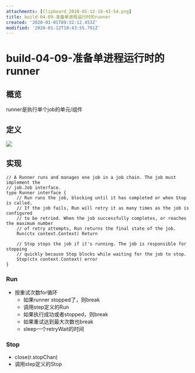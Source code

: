 ```yaml
---
attachments: [Clipboard_2020-01-12-18-43-54.png]
title: build-04-09-准备单进程运行时的runner
created: '2020-01-01T09:32:12.453Z'
modified: '2020-01-12T10:43:55.791Z'
---
```


# build-04-09-准备单进程运行时的runner

## 概览

runner是执行单个job的单元/组件

## 定义

![](@attachment/Clipboard_2020-01-12-18-43-54.png)

## 实现

```
// A Runner runs and manages one job in a job chain. The job must implement the
// job.Job interface.
type Runner interface {
	// Run runs the job, blocking until it has completed or when Stop is called.
	// If the job fails, Run will retry it as many times as the job is configured
	// to be retried. When the job successfully completes, or reaches the maximum number
	// of retry attempts, Run returns the final state of the job.
	Run(ctx context.Context) Return

	// Stop stops the job if it's running. The job is responsible for stopping
	// quickly because Stop blocks while waiting for the job to stop.
	Stop(ctx context.Context) error
}
```

### Run

- 按重试次数for循环
  - 如果runner stopped了，则break
  - 调用step定义的Run
  - 如果执行成功或者stopped，则break
  - 如果重试达到最大次数也break
  - sleep一个retryWait的时间

### Stop

- close(r.stopChan)
- 调用step定义的Stop

